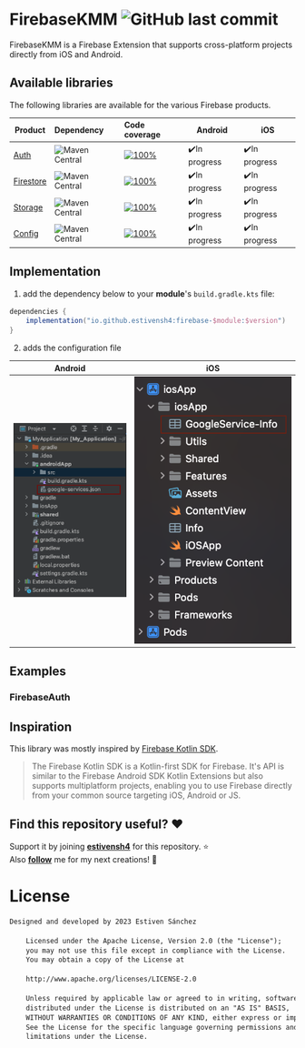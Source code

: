 <h1 align="left">FirebaseKMM <img alt="GitHub last commit" src="https://img.shields.io/github/last-commit/estivensh4/FirebaseKMM?style=flat-square"></h1>

FirebaseKMM is a Firebase Extension that supports cross-platform projects directly from iOS and Android.

## Available libraries

The following libraries are available for the various Firebase products.

| Product	                                                 | Dependency                                                                                                                       | Code coverage                                                                                                                                                            | Android       | iOS           |
|----------------------------------------------------------|:---------------------------------------------------------------------------------------------------------------------------------|:-------------------------------------------------------------------------------------------------------------------------------------------------------------------------|---------------|---------------|
| [Auth](https://firebase.google.com/docs/auth)            | <img alt="Maven Central" src="https://img.shields.io/maven-central/v/io.github.estivensh4/firebase-auth?versionPrefix=0.5">      | [![100%](https://img.shields.io/badge/-0%25-lightgrey?style=flat-square)](/firebase-auth/src/commonMain/kotlin/com/estiven/firebase_auth/FirebaseAuth.kt)                | ✔️In progress | ✔️In progress |
| [Firestore](https://firebase.google.com/docs/firestore)  | <img alt="Maven Central" src="https://img.shields.io/maven-central/v/io.github.estivensh4/firebase-firestore?versionPrefix=0.5"> | [![100%](https://img.shields.io/badge/-0%25-lightgrey?style=flat-square)](/firebase-firestore/src/commonMain/kotlin/com/estiven/firebase_firestore/FirebaseFirestore.kt) | ✔️In progress | ✔️In progress |
| [Storage](https://firebase.google.com/docs/storage)      | <img alt="Maven Central" src="https://img.shields.io/maven-central/v/io.github.estivensh4/firebase-storage?versionPrefix=0.5">   | [![100%](https://img.shields.io/badge/-0%25-lightgrey?style=flat-square)](/firebase-storage/src/commonMain/kotlin/com/estiven/firebase_storage/FirebaseStorage.kt)       | ✔️In progress | ✔️In progress |
| [Config](https://firebase.google.com/docs/remote-config) | <img alt="Maven Central" src="https://img.shields.io/maven-central/v/io.github.estivensh4/firebase-config?versionPrefix=0.5">    | [![100%](https://img.shields.io/badge/-0%25-lightgrey?style=flat-square)](/firebase-config/src/commonMain/kotlin/com/estiven/firebase_config/FirebaseConfig.kt)          | ✔️In progress | ✔️In progress |

## Implementation

1. add the dependency below to your **module**'s `build.gradle.kts` file:

```gradle
dependencies {
    implementation("io.github.estivensh4:firebase-$module:$version")
} 
```

2. adds the configuration file

|                                                            	 **Android**                                                            |                                                             **iOS**                                                             |
|:-----------------------------------------------------------------------------------------------------------------------------------:|:-------------------------------------------------------------------------------------------------------------------------------:|
| <img alt="Maven Central" src="https://github.com/estivensh4/FirebaseKMM/blob/main/documentation/images/android-implementation.png"> | <img alt="Maven Central" src="https://github.com/estivensh4/FirebaseKMM/blob/main/documentation/images/ios-implementation.png"> | 

## Examples
### FirebaseAuth


## Inspiration
This library was mostly inspired by [Firebase Kotlin SDK](https://github.com/GitLiveApp/firebase-kotlin-sdk).<br>

> The Firebase Kotlin SDK is a Kotlin-first SDK for Firebase. It's API is similar to the Firebase Android SDK Kotlin Extensions but also supports multiplatform projects, enabling you to use Firebase directly from your common source targeting iOS, Android or JS.

## Find this repository useful? :heart:
Support it by joining __[estivensh4](https://github.com/estivensh4/FirebaseKMM)__ for this repository. :star: <br>
Also __[follow](https://github.com/estivensh4)__ me for my next creations! 🤩

# License
```xml
Designed and developed by 2023 Estiven Sánchez

    Licensed under the Apache License, Version 2.0 (the "License");
    you may not use this file except in compliance with the License.
    You may obtain a copy of the License at

    http://www.apache.org/licenses/LICENSE-2.0

    Unless required by applicable law or agreed to in writing, software
    distributed under the License is distributed on an "AS IS" BASIS,
    WITHOUT WARRANTIES OR CONDITIONS OF ANY KIND, either express or implied.
    See the License for the specific language governing permissions and
    limitations under the License.
```